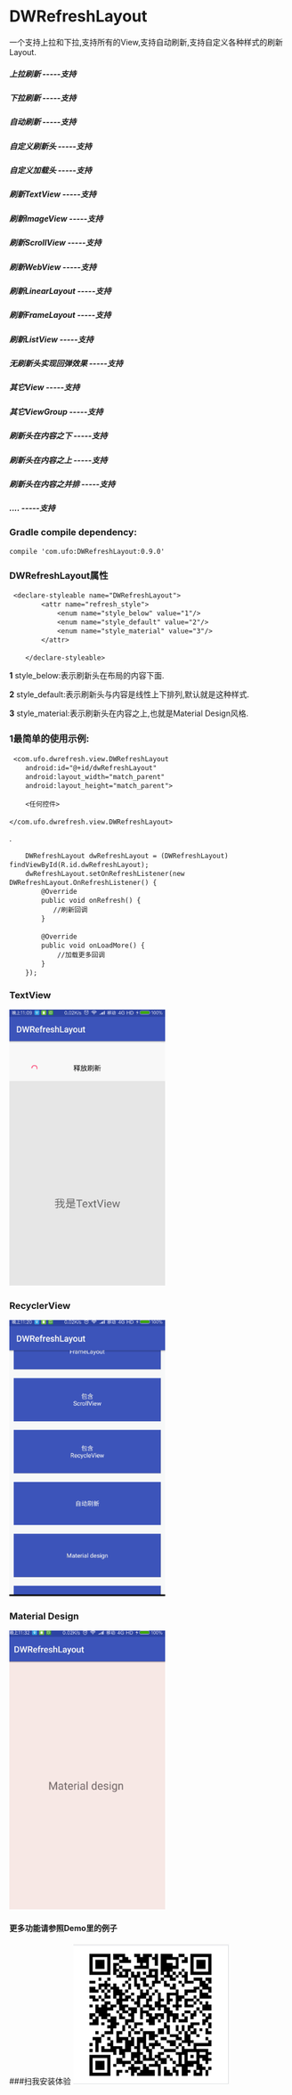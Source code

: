 # DWRefreshLayout
一个支持上拉和下拉,支持所有的View,支持自动刷新,支持自定义各种样式的刷新Layout.

##### 上拉刷新  -----支持
##### 下拉刷新  -----支持
##### 自动刷新  -----支持
##### 自定义刷新头  -----支持
##### 自定义加载头  -----支持
##### 刷新TextView  -----支持
##### 刷新ImageView  -----支持
##### 刷新ScrollView  -----支持
##### 刷新WebView  -----支持
##### 刷新LinearLayout  -----支持
##### 刷新FrameLayout  -----支持
##### 刷新ListView  -----支持
##### 无刷新头实现回弹效果 -----支持
##### 其它View -----支持
##### 其它ViewGroup -----支持
##### 刷新头在内容之下 -----支持
##### 刷新头在内容之上 -----支持
##### 刷新头在内容之并排 -----支持
##### .... -----支持

### Gradle compile dependency:

	compile 'com.ufo:DWRefreshLayout:0.9.0'


### DWRefreshLayout属性

     <declare-styleable name="DWRefreshLayout">
            <attr name="refresh_style">
                <enum name="style_below" value="1"/>
                <enum name="style_default" value="2"/>
                <enum name="style_material" value="3"/>
            </attr>

        </declare-styleable>


**1** style_below:表示刷新头在布局的内容下面.

**2** style_default:表示刷新头与内容是线性上下排列,默认就是这种样式.

**3** style_material:表示刷新头在内容之上,也就是Material Design风格.



### 1最简单的使用示例:
	


	 <com.ufo.dwrefresh.view.DWRefreshLayout
        android:id="@+id/dwRefreshLayout"
        android:layout_width="match_parent"
        android:layout_height="match_parent">

        <任何控件>

    </com.ufo.dwrefresh.view.DWRefreshLayout>

.
	
        DWRefreshLayout dwRefreshLayout = (DWRefreshLayout) findViewById(R.id.dwRefreshLayout);
        dwRefreshLayout.setOnRefreshListener(new DWRefreshLayout.OnRefreshListener() {
            @Override
            public void onRefresh() {
               //刷新回调
            }

            @Override
            public void onLoadMore() {
                //加载更多回调
            }
        });

### TextView
<img src="https://github.com/123ufo/DWRefreshLayout/blob/master/shotimg/1.gif?raw=true" width="280"/>

### RecyclerView
<img src="https://github.com/123ufo/DWRefreshLayout/blob/master/shotimg/2.gif?raw=true" width="280"/>

### Material Design
<img src="https://github.com/123ufo/DWRefreshLayout/blob/master/shotimg/3.gif?raw=true" width="280"/>


#### 更多功能请参照Demo里的例子

###扫我安装体验
<img src="https://github.com/123ufo/DWRefreshLayout/blob/master/shotimg/2qrcode.png?raw=true" width="280"/>
